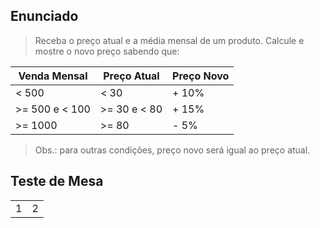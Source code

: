## Enunciado

> Receba o preço atual e a média mensal de um produto. Calcule e mostre o novo preço sabendo que:

| Venda Mensal | Preço Atual | Preço Novo |
| --- | --- | --- |
| < 500 | < 30 | + 10% |
| >= 500 e < 100| >= 30 e < 80 | + 15% |
| >= 1000 | >= 80 | - 5% |

> Obs.: para outras condições, preço novo será igual ao preço atual.


## Teste de Mesa

| | |
| --- | --- |
| 1 | 2 |